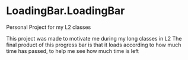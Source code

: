 # LoadingBar.LoadingBar
Personal Project for my L2 classes

This project was made to motivate me during my long classes in L2
The final product of this progress bar is that it loads according to how much time has passed, to help me see how much time is left